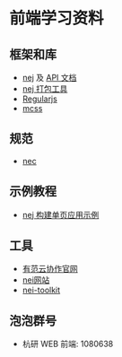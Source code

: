 # 前端学习资料

## 框架和库
* [nej](https://github.com/NEYouFan/nej-framework) 及 [API 文档](http://nej.netease.com/help/index.html)
* [nej 打包工具](https://github.com/NEYouFan/nej-toolkit)
* [Regularjs](https://github.com/regularjs/regular)
* [mcss](https://github.com/leeluolee/mcss)

## 规范
* [nec](http://nec.netease.com/)

## 示例教程
* [nej 构建单页应用示例](https://github.com/NEYouFan/nej-toolkit-example)

## 工具
* [有范云协作官网](http://youfan.netease.com/)
* [nei网站](http://nei.netease.com/)
* [nei-toolkit](https://github.com/NEYouFan/nei-toolkit)

## 泡泡群号
* 杭研 WEB 前端: 1080638